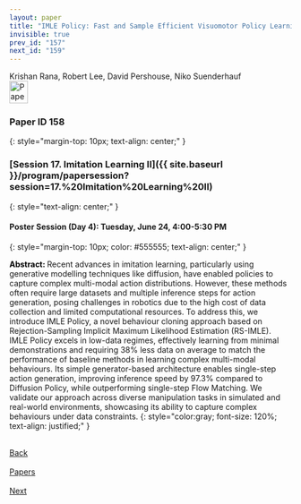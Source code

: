 ```yaml
---
layout: paper
title: "IMLE Policy: Fast and Sample Efficient Visuomotor Policy Learning via Implicit Maximum Likelihood Estimation"
invisible: true
prev_id: "157"
next_id: "159"
---
```

<div class="paper-authors">
  <div class="paper-author-box">
    <div class="paper-author-name">Krishan Rana, Robert Lee, David Pershouse, Niko Suenderhauf</div>
    <div class="paper-author-uni"></div>
  </div>
</div>

<div class="paper-pdf">
  <div>
    <a href="https://www.roboticsproceedings.org/rss21/p158.pdf" title="Download PDF" target="_blank">
      <img src="{{ site.baseurl }}/images/paper_link_cardinal_red.png" alt="Paper PDF" width="33" height="40" />
    </a>
  </div>
</div>

### Paper ID 158
{: style="margin-top: 10px; text-align: center;" }

### [Session 17. Imitation Learning II]({{ site.baseurl }}/program/papersession?session=17.%20Imitation%20Learning%20II)
{: style="text-align: center;" }

#### Poster Session (Day 4): Tuesday, June 24, 4:00-5:30 PM
{: style="margin-top: 10px; color: #555555; text-align: center;" }

<b style="color: black;">Abstract: </b>Recent advances in imitation learning, particularly using generative modelling techniques like diffusion, have enabled policies to capture complex multi-modal action distributions. However, these methods often require large datasets and multiple inference steps for action generation, posing challenges in robotics due to the high cost of data collection and limited computational resources. To address this, we introduce IMLE Policy, a novel behaviour cloning approach based on Rejection-Sampling Implicit Maximum Likelihood Estimation (RS-IMLE). IMLE Policy excels in low-data regimes, effectively learning from minimal demonstrations and requiring 38% less data on average to match the performance of baseline methods in learning complex multi-modal behaviours. Its simple generator-based architecture enables single-step action generation, improving inference speed by 97.3% compared to Diffusion Policy, while outperforming single-step Flow Matching. We validate our approach across diverse manipulation tasks in simulated and real-world environments, showcasing its ability to capture complex behaviours under data constraints.
{: style="color:gray; font-size: 120%; text-align: justified;" }

<div class="paper-menu">
  <div class="paper-menu-inner">
    <a href="{{ site.baseurl }}/program/papers/157/" title="Previous Paper">
            <div class="paper-menu-icon">
                <i class="fa fa-chevron-left"></i><br>
                <span class="paper-menu-label">Back</span>
            </div>
        </a>
    <a href="{{ site.baseurl }}/program/papers" title="All Papers">
      <div class="paper-menu-icon">
        <i class="fa fa-list"></i><br>
        <span class="paper-menu-label">Papers</span>
      </div>
    </a>
    <a href="{{ site.baseurl }}/program/papers/159/" title="Next Paper">
            <div class="paper-menu-icon">
                <i class="fa fa-chevron-right"></i><br>
                <span class="paper-menu-label">Next</span>
            </div>
        </a>
  </div>
</div>

